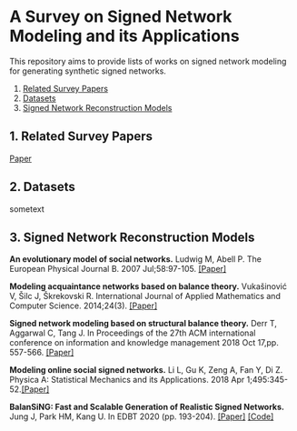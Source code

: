 # A Survey on Signed Network Modeling and its Applications

This repository aims to provide lists of works on signed network modeling for generating synthetic signed networks.

1. [ Related Survey Papers ](#desc)
2. [ Datasets ](#datas)
3. [ Signed Network Reconstruction Models](#SNM)

<a name="desc"></a>
## 1. Related Survey Papers

[Paper](https://www.google.com)

<a name="datas"></a>
## 2. Datasets

sometext

<a name="SNM"></a>
## 3. Signed Network Reconstruction Models


**An evolutionary model of social networks.** Ludwig M, Abell P. The European Physical Journal B. 2007 Jul;58:97-105. [[Paper]](https://link.springer.com/content/pdf/10.1140/epjb/e2007-00200-x.pdf)

**Modeling acquaintance networks based on balance theory.** Vukašinović V, Šilc J, Škrekovski R. International Journal of Applied Mathematics and Computer Science. 2014;24(3). [[Paper]](https://yadda.icm.edu.pl/baztech/element/bwmeta1.element.baztech-f01ad99d-d3e0-49da-9d41-5974fadee533)

**Signed network modeling based on structural balance theory.** Derr T, Aggarwal C, Tang J. In Proceedings of the 27th ACM international conference on information and knowledge management 2018 Oct 17,pp. 557-566. [[Paper]](https://dl.acm.org/doi/pdf/10.1145/3269206.3271746)

**Modeling online social signed networks.** Li L, Gu K, Zeng A, Fan Y, Di Z. Physica A: Statistical Mechanics and its Applications. 2018 Apr 1;495:345-52.[[Paper]](https://www.sciencedirect.com/science/article/pii/S0378437117313444)

 **BalanSiNG: Fast and Scalable Generation of Realistic Signed Networks.** Jung J, Park HM, Kang U. In EDBT 2020 (pp. 193-204). [[Paper]](https://jinhongjung.github.io/assets/resources/papers/balansingEDBT20.pdf) [[Code]](https://datalab.snu.ac.kr/balansing/)

